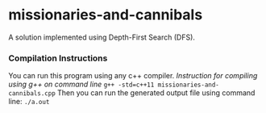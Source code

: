 # missionaries-and-cannibals
A solution implemented using Depth-First Search (DFS).
<br>
### Compilation Instructions
You can run this program using any c++ compiler.
_Instruction for compiling using g++ on command line_
```g++ -std=c++11 missionaries-and-cannibals.cpp```
Then you can run the generated output file using command line:
```./a.out```
